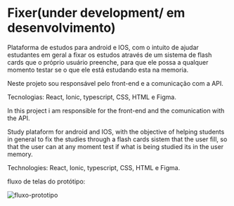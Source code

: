 # Fixer(under development/ em desenvolvimento)
Plataforma de estudos para android e IOS, com o intuito de ajudar estudantes em geral a fixar os estudos através de um sistema de flash cards que o próprio usuário preenche,
para que ele possa a qualquer momento testar se o que ele está estudando esta na memoria. 

Neste projeto sou responsável pelo front-end e a comunicação com a API.

Tecnologias: React, Ionic, typescript, CSS, HTML e Figma.

In this project i am responsible for the front-end and the comunication with the API.

Study plataform for android and IOS, with the objective of helping students in general to fix the studies through a flash cards sistem that the user fill, so that the user can at any moment test if what is being studied its in the user memory. 

Technologies: React, Ionic, typescript, CSS, HTML e Figma.

fluxo de telas do protótipo:

![fluxo-prototipo](https://user-images.githubusercontent.com/62312987/125363813-aed04500-e347-11eb-8c37-59a10945a4d3.png)





